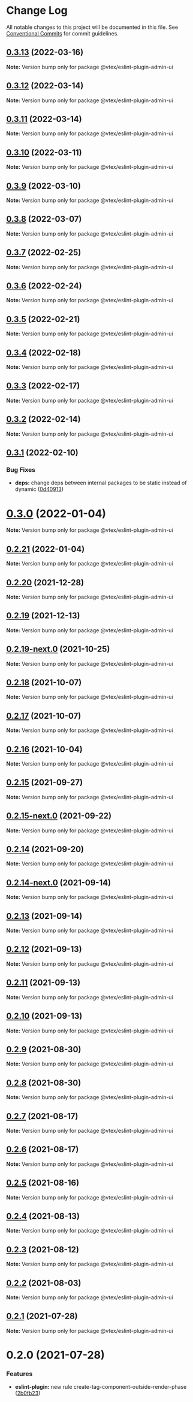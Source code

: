 # Change Log

All notable changes to this project will be documented in this file.
See [Conventional Commits](https://conventionalcommits.org) for commit guidelines.

## [0.3.13](https://github.com/vtex/admin-ui/compare/@vtex/eslint-plugin-admin-ui@0.3.12...@vtex/eslint-plugin-admin-ui@0.3.13) (2022-03-16)

**Note:** Version bump only for package @vtex/eslint-plugin-admin-ui

## [0.3.12](https://github.com/vtex/admin-ui/compare/@vtex/eslint-plugin-admin-ui@0.3.11...@vtex/eslint-plugin-admin-ui@0.3.12) (2022-03-14)

**Note:** Version bump only for package @vtex/eslint-plugin-admin-ui

## [0.3.11](https://github.com/vtex/admin-ui/compare/@vtex/eslint-plugin-admin-ui@0.3.10...@vtex/eslint-plugin-admin-ui@0.3.11) (2022-03-14)

**Note:** Version bump only for package @vtex/eslint-plugin-admin-ui

## [0.3.10](https://github.com/vtex/admin-ui/compare/@vtex/eslint-plugin-admin-ui@0.3.9...@vtex/eslint-plugin-admin-ui@0.3.10) (2022-03-11)

**Note:** Version bump only for package @vtex/eslint-plugin-admin-ui

## [0.3.9](https://github.com/vtex/admin-ui/compare/@vtex/eslint-plugin-admin-ui@0.3.8...@vtex/eslint-plugin-admin-ui@0.3.9) (2022-03-10)

**Note:** Version bump only for package @vtex/eslint-plugin-admin-ui

## [0.3.8](https://github.com/vtex/admin-ui/compare/@vtex/eslint-plugin-admin-ui@0.3.7...@vtex/eslint-plugin-admin-ui@0.3.8) (2022-03-07)

**Note:** Version bump only for package @vtex/eslint-plugin-admin-ui

## [0.3.7](https://github.com/vtex/admin-ui/compare/@vtex/eslint-plugin-admin-ui@0.3.6...@vtex/eslint-plugin-admin-ui@0.3.7) (2022-02-25)

**Note:** Version bump only for package @vtex/eslint-plugin-admin-ui

## [0.3.6](https://github.com/vtex/admin-ui/compare/@vtex/eslint-plugin-admin-ui@0.3.5...@vtex/eslint-plugin-admin-ui@0.3.6) (2022-02-24)

**Note:** Version bump only for package @vtex/eslint-plugin-admin-ui

## [0.3.5](https://github.com/vtex/admin-ui/compare/@vtex/eslint-plugin-admin-ui@0.3.4...@vtex/eslint-plugin-admin-ui@0.3.5) (2022-02-21)

**Note:** Version bump only for package @vtex/eslint-plugin-admin-ui

## [0.3.4](https://github.com/vtex/admin-ui/compare/@vtex/eslint-plugin-admin-ui@0.3.3...@vtex/eslint-plugin-admin-ui@0.3.4) (2022-02-18)

**Note:** Version bump only for package @vtex/eslint-plugin-admin-ui

## [0.3.3](https://github.com/vtex/admin-ui/compare/@vtex/eslint-plugin-admin-ui@0.3.2...@vtex/eslint-plugin-admin-ui@0.3.3) (2022-02-17)

**Note:** Version bump only for package @vtex/eslint-plugin-admin-ui

## [0.3.2](https://github.com/vtex/admin-ui/compare/@vtex/eslint-plugin-admin-ui@0.3.1...@vtex/eslint-plugin-admin-ui@0.3.2) (2022-02-14)

**Note:** Version bump only for package @vtex/eslint-plugin-admin-ui

## [0.3.1](https://github.com/vtex/admin-ui/compare/@vtex/eslint-plugin-admin-ui@0.3.0...@vtex/eslint-plugin-admin-ui@0.3.1) (2022-02-10)

### Bug Fixes

- **deps:** change deps between internal packages to be static instead of dynamic ([0d40913](https://github.com/vtex/admin-ui/commit/0d40913ce928a345079887dd0145df23619f68be))

# [0.3.0](https://github.com/vtex/onda/compare/@vtex/eslint-plugin-admin-ui@0.2.21...@vtex/eslint-plugin-admin-ui@0.3.0) (2022-01-04)

**Note:** Version bump only for package @vtex/eslint-plugin-admin-ui

## [0.2.21](https://github.com/vtex/onda/compare/@vtex/eslint-plugin-admin-ui@0.2.20...@vtex/eslint-plugin-admin-ui@0.2.21) (2022-01-04)

**Note:** Version bump only for package @vtex/eslint-plugin-admin-ui

## [0.2.20](https://github.com/vtex/onda/compare/@vtex/eslint-plugin-admin-ui@0.2.19...@vtex/eslint-plugin-admin-ui@0.2.20) (2021-12-28)

**Note:** Version bump only for package @vtex/eslint-plugin-admin-ui

## [0.2.19](https://github.com/vtex/onda/compare/@vtex/eslint-plugin-admin-ui@0.2.19-next.0...@vtex/eslint-plugin-admin-ui@0.2.19) (2021-12-13)

**Note:** Version bump only for package @vtex/eslint-plugin-admin-ui

## [0.2.19-next.0](https://github.com/vtex/onda/compare/@vtex/eslint-plugin-admin-ui@0.2.18...@vtex/eslint-plugin-admin-ui@0.2.19-next.0) (2021-10-25)

**Note:** Version bump only for package @vtex/eslint-plugin-admin-ui

## [0.2.18](https://github.com/vtex/onda/compare/@vtex/eslint-plugin-admin-ui@0.2.17...@vtex/eslint-plugin-admin-ui@0.2.18) (2021-10-07)

**Note:** Version bump only for package @vtex/eslint-plugin-admin-ui

## [0.2.17](https://github.com/vtex/onda/compare/@vtex/eslint-plugin-admin-ui@0.2.16...@vtex/eslint-plugin-admin-ui@0.2.17) (2021-10-07)

**Note:** Version bump only for package @vtex/eslint-plugin-admin-ui

## [0.2.16](https://github.com/vtex/onda/compare/@vtex/eslint-plugin-admin-ui@0.2.15...@vtex/eslint-plugin-admin-ui@0.2.16) (2021-10-04)

**Note:** Version bump only for package @vtex/eslint-plugin-admin-ui

## [0.2.15](https://github.com/vtex/onda/compare/@vtex/eslint-plugin-admin-ui@0.2.15-next.0...@vtex/eslint-plugin-admin-ui@0.2.15) (2021-09-27)

**Note:** Version bump only for package @vtex/eslint-plugin-admin-ui

## [0.2.15-next.0](https://github.com/vtex/onda/compare/@vtex/eslint-plugin-admin-ui@0.2.14...@vtex/eslint-plugin-admin-ui@0.2.15-next.0) (2021-09-22)

**Note:** Version bump only for package @vtex/eslint-plugin-admin-ui

## [0.2.14](https://github.com/vtex/onda/compare/@vtex/eslint-plugin-admin-ui@0.2.14-next.0...@vtex/eslint-plugin-admin-ui@0.2.14) (2021-09-20)

**Note:** Version bump only for package @vtex/eslint-plugin-admin-ui

## [0.2.14-next.0](https://github.com/vtex/onda/compare/@vtex/eslint-plugin-admin-ui@0.2.13...@vtex/eslint-plugin-admin-ui@0.2.14-next.0) (2021-09-14)

**Note:** Version bump only for package @vtex/eslint-plugin-admin-ui

## [0.2.13](https://github.com/vtex/onda/compare/@vtex/eslint-plugin-admin-ui@0.2.12...@vtex/eslint-plugin-admin-ui@0.2.13) (2021-09-14)

**Note:** Version bump only for package @vtex/eslint-plugin-admin-ui

## [0.2.12](https://github.com/vtex/onda/compare/@vtex/eslint-plugin-admin-ui@0.2.11...@vtex/eslint-plugin-admin-ui@0.2.12) (2021-09-13)

**Note:** Version bump only for package @vtex/eslint-plugin-admin-ui

## [0.2.11](https://github.com/vtex/onda/compare/@vtex/eslint-plugin-admin-ui@0.2.10...@vtex/eslint-plugin-admin-ui@0.2.11) (2021-09-13)

**Note:** Version bump only for package @vtex/eslint-plugin-admin-ui

## [0.2.10](https://github.com/vtex/onda/compare/@vtex/eslint-plugin-admin-ui@0.2.9...@vtex/eslint-plugin-admin-ui@0.2.10) (2021-09-13)

**Note:** Version bump only for package @vtex/eslint-plugin-admin-ui

## [0.2.9](https://github.com/vtex/onda/compare/@vtex/eslint-plugin-admin-ui@0.2.8...@vtex/eslint-plugin-admin-ui@0.2.9) (2021-08-30)

**Note:** Version bump only for package @vtex/eslint-plugin-admin-ui

## [0.2.8](https://github.com/vtex/onda/compare/@vtex/eslint-plugin-admin-ui@0.2.7...@vtex/eslint-plugin-admin-ui@0.2.8) (2021-08-30)

**Note:** Version bump only for package @vtex/eslint-plugin-admin-ui

## [0.2.7](https://github.com/vtex/onda/compare/@vtex/eslint-plugin-admin-ui@0.2.6...@vtex/eslint-plugin-admin-ui@0.2.7) (2021-08-17)

**Note:** Version bump only for package @vtex/eslint-plugin-admin-ui

## [0.2.6](https://github.com/vtex/onda/compare/@vtex/eslint-plugin-admin-ui@0.2.5...@vtex/eslint-plugin-admin-ui@0.2.6) (2021-08-17)

**Note:** Version bump only for package @vtex/eslint-plugin-admin-ui

## [0.2.5](https://github.com/vtex/onda/compare/@vtex/eslint-plugin-admin-ui@0.2.4...@vtex/eslint-plugin-admin-ui@0.2.5) (2021-08-16)

**Note:** Version bump only for package @vtex/eslint-plugin-admin-ui

## [0.2.4](https://github.com/vtex/onda/compare/@vtex/eslint-plugin-admin-ui@0.2.3...@vtex/eslint-plugin-admin-ui@0.2.4) (2021-08-13)

**Note:** Version bump only for package @vtex/eslint-plugin-admin-ui

## [0.2.3](https://github.com/vtex/onda/compare/@vtex/eslint-plugin-admin-ui@0.2.2...@vtex/eslint-plugin-admin-ui@0.2.3) (2021-08-12)

**Note:** Version bump only for package @vtex/eslint-plugin-admin-ui

## [0.2.2](https://github.com/vtex/onda/compare/@vtex/eslint-plugin-admin-ui@0.2.1...@vtex/eslint-plugin-admin-ui@0.2.2) (2021-08-03)

**Note:** Version bump only for package @vtex/eslint-plugin-admin-ui

## [0.2.1](https://github.com/vtex/onda/compare/@vtex/eslint-plugin-admin-ui@0.2.0...@vtex/eslint-plugin-admin-ui@0.2.1) (2021-07-28)

**Note:** Version bump only for package @vtex/eslint-plugin-admin-ui

# 0.2.0 (2021-07-28)

### Features

- **eslint-plugin:** new rule create-tag-component-outside-render-phase ([2b0fb23](https://github.com/vtex/onda/commit/2b0fb23b76a90fc7de3279011d790c3357eaa38c))
